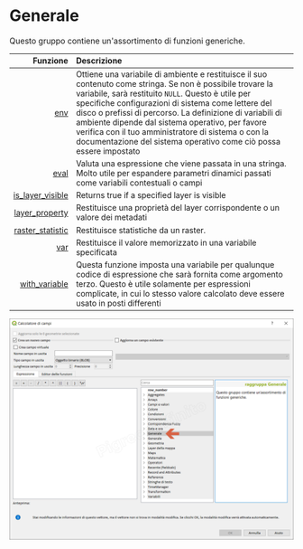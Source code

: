 # Generale

Questo gruppo contiene un'assortimento di funzioni generiche.

| Funzione  | Descrizione|
|----------:|:-----------|
|[env](env.html)|	Ottiene una variabile di ambiente e restituisce il suo contenuto come stringa. Se non è possibile trovare la variabile, sarà restituito `NULL`. Questo è utile per specifiche configurazioni di sistema come lettere del disco o prefissi di percorso. La definizione di variabili di ambiente dipende dal sistema operativo, per favore verifica con il tuo amministratore di sistema o con la documentazione del sistema operativo come ciò possa essere impostato|
|[eval](eval.html)|Valuta una espressione che viene passata in una stringa. Molto utile per espandere parametri dinamici passati come variabili contestuali o campi|
|[is_layer_visible](is_layer_visible.html)|Returns true if a specified layer is visible|
|[layer_property](layer_property.html)|Restituisce una proprietà del layer corrispondente o un valore dei metadati|
|[raster_statistic](raster_statistic.html)|Restituisce statistiche da un raster.|
|[var](var.html)|	Restituisce il valore memorizzato in una variabile specificata|
|[with_variable](with_variable.html)|Questa funzione imposta una variabile per qualunque codice di espressione che sarà fornita come argomento terzo. Questo è utile solamente per espressioni complicate, in cui lo stesso valore calcolato deve essere usato in posti differenti|

![](/img/generale/gruppo_generale1.png)
